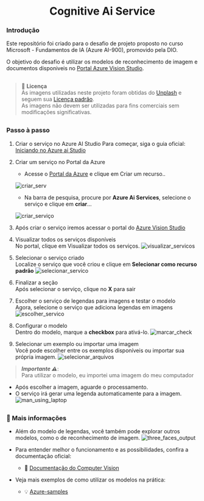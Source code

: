 <h1 align="center">Cognitive Ai Service</h1>


### Introdução

Este repositório foi criado para o desafio de projeto proposto no curso Microsoft - Fundamentos de IA (Azure AI-900), promovido pela DIO.

O objetivo do desafio é utilizar os modelos de reconhecimento de imagem e documentos disponiveis no [Portal Azure Vision Studio](https://portal.vision.cognitive.azure.com).

##
> 📢 **Licença**
> <br/> As imagens utilizadas neste projeto foram obtidas do [Unplash](https://unsplash.com) e seguem sua [Licença padrão](https://unsplash.com/pt-br/licença).
> <br/> As imagens não devem ser utilizadas para fins comerciais sem modificações significativas.
##

### Passo à passo

1. Criar o serviço no Azure AI Studio
Para começar, siga o guia oficial: [Iniciando no Azure ai Studio](https://learn.microsoft.com/pt-br/azure/ai-services/computer-vision/overview-vision-studio#get-started-using-vision-studio)

2. Criar um serviço no Portal da Azure
    - Acesse o [Portal da Azure](https://portal.azure.com) e clique em Criar um recurso..
     
   ![criar_serv](https://github.com/user-attachments/assets/1e2cbea1-2f79-4baf-ae4d-6e3d3fad6259)

     - Na barra de pesquisa, procure por **Azure Ai Services**, selecione o serviço e clique em **criar**...
       
   ![criar_serviço](https://github.com/user-attachments/assets/6affae05-9441-46e2-8898-cd2bdfe1b00b)

3. Após criar o serviço iremos acessar o portal do [Azure Vision Studio](https://portal.vision.cognitive.azure.com)

4. Visualizar todos os serviços disponíveis
<br/> No portal, clique em Visualizar todos os serviços.
   ![visualizar_servicos](https://github.com/user-attachments/assets/a83e628e-ad17-4c9c-8308-2caac99daeac)

5. Selecionar o serviço criado
<br/> Localize o serviço que você criou e clique em **Selecionar como recurso padrão**
![selecionar_servico](https://github.com/user-attachments/assets/6681206c-fe09-4b29-ab55-c72bb2535d5e)

6. Finalizar a seção
<br/> Após selecionar o serviço, clique no **X** para sair

7. Escolher o serviço de legendas para imagens e testar o modelo
<br/> Agora, selecione o serviço que adiciona legendas em imagens
![escolher_servico](https://github.com/user-attachments/assets/d9b85909-4e73-49b0-9364-6c1cc7aec127)


8. Configurar o modelo 
<br/> Dentro do modelo, marque a **checkbox** para ativá-lo. 
![marcar_check](https://github.com/user-attachments/assets/0da969a6-adbc-4c7e-8b3d-502d69d2aa29)

9. Selecionar um exemplo ou importar uma imagem
<br/> Você pode escolher entre os exemplos disponíveis ou importar sua própria imagem. 
![selecionar_arquivos](https://github.com/user-attachments/assets/aeca481c-7382-44aa-9a03-7bec200cb1cf)


> ***Importante ⚠***:
> <br/> Para utilizar o modelo, eu importei uma imagem do meu computador

  - Após escolher a imagem, aguarde o processamento.
  - O serviço irá gerar uma legenda automaticamente para a imagem.
![man_using_laptop](https://github.com/user-attachments/assets/07d0cd3e-7b09-47dd-acd2-73d698e7a590)

## 

### 📌 Mais informações
   - Além do modelo de legendas, você também pode explorar outros modelos, como o de reconhecimento de imagem.
  ![three_faces_output](https://github.com/user-attachments/assets/b3a00007-a47a-4ffe-ac17-ce6ac5c8ef12)

  - Para entender melhor o funcionamento e as possibilidades, confira a documentação oficial:
    - 📖 [Documentação do Computer Vision](https://learn.microsoft.com/en-us/azure/ai-services/computer-vision/)
  
  - Veja mais exemplos de como utilizar os modelos na prática:
    - 💡 [Azure-samples](https://github.com/Azure-Samples/azure-ai-vision)
    
